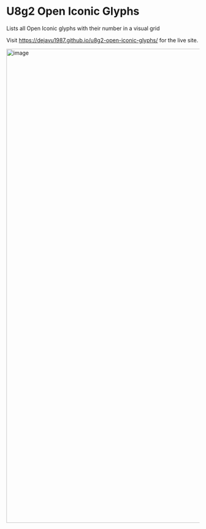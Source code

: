 # U8g2 Open Iconic Glyphs
Lists all Open Iconic glyphs with their number in a visual grid

Visit https://dejavu1987.github.io/u8g2-open-iconic-glyphs/ for the live site.

<img width="1236" alt="image" src="https://github.com/dejavu1987/u8g2-open-iconic-glyphs/assets/1720245/c76774b8-e718-4f91-92c7-d114d978ae16">
